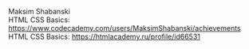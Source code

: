 Maksim Shabanski  
HTML CSS Basics: https://www.codecademy.com/users/MaksimShabanski/achievements  
HTML CSS Basics: https://htmlacademy.ru/profile/id66531
